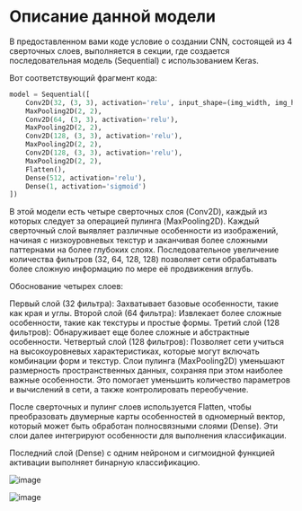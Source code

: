 # Описание данной модели
В предоставленном вами коде условие о создании CNN, состоящей из 4 сверточных слоев, выполняется в секции, где создается последовательная модель (Sequential) с использованием Keras. 

Вот соответствующий фрагмент кода:
```python
model = Sequential([
    Conv2D(32, (3, 3), activation='relu', input_shape=(img_width, img_height, 3)),
    MaxPooling2D(2, 2),
    Conv2D(64, (3, 3), activation='relu'),
    MaxPooling2D(2, 2),
    Conv2D(128, (3, 3), activation='relu'),
    MaxPooling2D(2, 2),
    Conv2D(128, (3, 3), activation='relu'),
    MaxPooling2D(2, 2),
    Flatten(),
    Dense(512, activation='relu'),
    Dense(1, activation='sigmoid')
])
```
В этой модели есть четыре сверточных слоя (Conv2D), каждый из которых следует за операцией пулинга (MaxPooling2D). Каждый сверточный слой выявляет различные особенности из изображений, начиная с низкоуровневых текстур и заканчивая более сложными паттернами на более глубоких слоях. Последовательное увеличение количества фильтров (32, 64, 128, 128) позволяет сети обрабатывать более сложную информацию по мере её продвижения вглубь.

Обоснование четырех слоев:

Первый слой (32 фильтра): Захватывает базовые особенности, такие как края и углы.
Второй слой (64 фильтра): Извлекает более сложные особенности, такие как текстуры и простые формы.
Третий слой (128 фильтров): Обнаруживает еще более сложные и абстрактные особенности.
Четвертый слой (128 фильтров): Позволяет сети учиться на высокоуровневых характеристиках, которые могут включать комбинации форм и текстур.
Слои пулинга (MaxPooling2D) уменьшают размерность пространственных данных, сохраняя при этом наиболее важные особенности. Это помогает уменьшить количество параметров и вычислений в сети, а также контролировать переобучение.

После сверточных и пулинг слоев используется Flatten, чтобы преобразовать двумерные карты особенностей в одномерный вектор, который может быть обработан полносвязными слоями (Dense). Эти слои далее интегрируют особенности для выполнения классификации.

Последний слой (Dense) с одним нейроном и сигмоидной функцией активации выполняет бинарную классификацию.

![image](https://github.com/stasnorman/CNN-Corn/assets/27802579/effd48b6-9952-4cfe-b36c-d5ed9a4a40c4)

![image](https://github.com/stasnorman/CNN-Corn/assets/27802579/bfe75232-b548-4951-95a0-39271b0d628b)
